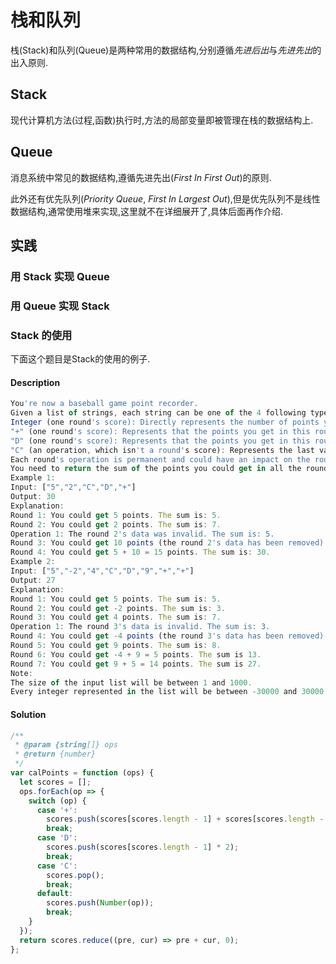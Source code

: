 # 栈和队列

栈(Stack)和队列(Queue)是两种常用的数据结构,分别遵循*先进后出*与*先进先出*的出入原则.

## Stack

现代计算机方法(过程,函数)执行时,方法的局部变量即被管理在栈的数据结构上.

## Queue

消息系统中常见的数据结构,遵循先进先出(*First In First Out*)的原则.

此外还有优先队列(*Priority Queue*, *First In Largest Out*),但是优先队列不是线性数据结构,通常使用堆来实现,这里就不在详细展开了,具体后面再作介绍.

## 实践

### 用 Stack 实现 Queue

### 用 Queue 实现 Stack

### Stack 的使用

下面这个题目是Stack的使用的例子.

#### Description

```js
You're now a baseball game point recorder.
Given a list of strings, each string can be one of the 4 following types:
Integer (one round's score): Directly represents the number of points you get in this round.
"+" (one round's score): Represents that the points you get in this round are the sum of the last two valid round's points.
"D" (one round's score): Represents that the points you get in this round are the doubled data of the last valid round's points.
"C" (an operation, which isn't a round's score): Represents the last valid round's points you get were invalid and should be removed.
Each round's operation is permanent and could have an impact on the round before and the round after.
You need to return the sum of the points you could get in all the rounds.
Example 1:
Input: ["5","2","C","D","+"]
Output: 30
Explanation:
Round 1: You could get 5 points. The sum is: 5.
Round 2: You could get 2 points. The sum is: 7.
Operation 1: The round 2's data was invalid. The sum is: 5.  
Round 3: You could get 10 points (the round 2's data has been removed). The sum is: 15.
Round 4: You could get 5 + 10 = 15 points. The sum is: 30.
Example 2:
Input: ["5","-2","4","C","D","9","+","+"]
Output: 27
Explanation:
Round 1: You could get 5 points. The sum is: 5.
Round 2: You could get -2 points. The sum is: 3.
Round 3: You could get 4 points. The sum is: 7.
Operation 1: The round 3's data is invalid. The sum is: 3.  
Round 4: You could get -4 points (the round 3's data has been removed). The sum is: -1.
Round 5: You could get 9 points. The sum is: 8.
Round 6: You could get -4 + 9 = 5 points. The sum is 13.
Round 7: You could get 9 + 5 = 14 points. The sum is 27.
Note:
The size of the input list will be between 1 and 1000.
Every integer represented in the list will be between -30000 and 30000.
```

#### Solution

```javascript
/**
 * @param {string[]} ops
 * @return {number}
 */
var calPoints = function (ops) {
  let scores = [];
  ops.forEach(op => {
    switch (op) {
      case '+':
        scores.push(scores[scores.length - 1] + scores[scores.length - 2]);
        break;
      case 'D':
        scores.push(scores[scores.length - 1] * 2);
        break;
      case 'C':
        scores.pop();
        break;
      default:
        scores.push(Number(op));
        break;
    }
  });
  return scores.reduce((pre, cur) => pre + cur, 0);
};
```